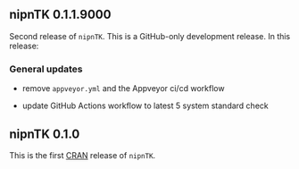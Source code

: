 ## nipnTK 0.1.1.9000

Second release of `nipnTK`. This is a GitHub-only development release. In this
release:

### General updates

* remove `appveyor.yml` and the Appveyor ci/cd workflow

* update GitHub Actions workflow to latest 5 system standard check


## nipnTK 0.1.0

This is the first [CRAN](https://cran.r-project.org) release of `nipnTK`.



